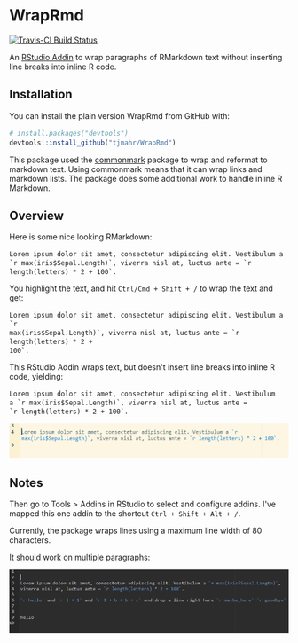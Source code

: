 # WrapRmd

[![Travis-CI Build Status](https://travis-ci.org/tjmahr/WrapRmd.svg?branch=master)](https://travis-ci.org/tjmahr/WrapRmd)

An [RStudio Addin](https://rstudio.github.io/rstudioaddins/) to wrap paragraphs
of RMarkdown text without inserting line breaks into inline R code.

## Installation

You can install the plain version WrapRmd from GitHub with:

``` r
# install.packages("devtools")
devtools::install_github("tjmahr/WrapRmd")
```

This package used the [commonmark](https://cran.r-project.org/web/packages/commonmark/index.html) package to wrap and reformat to markdown text. Using commonmark means that it can wrap links and markdown lists. The package does some additional work to handle inline R Markdown.

## Overview

Here is some nice looking RMarkdown:

```
Lorem ipsum dolor sit amet, consectetur adipiscing elit. Vestibulum a `r max(iris$Sepal.Length)`, viverra nisl at, luctus ante = `r length(letters) * 2 + 100`.
```

You highlight the text, and hit `Ctrl/Cmd + Shift + /` to wrap the text and get:

```
Lorem ipsum dolor sit amet, consectetur adipiscing elit. Vestibulum a `r
max(iris$Sepal.Length)`, viverra nisl at, luctus ante = `r length(letters) * 2 +
100`.
```

This RStudio Addin wraps text, but doesn't insert line breaks into inline R
code, yielding:

```
Lorem ipsum dolor sit amet, consectetur adipiscing elit. Vestibulum
a `r max(iris$Sepal.Length)`, viverra nisl at, luctus ante =
`r length(letters) * 2 + 100`.
```

![An animation of the above](demo.gif)

## Notes

Then go to Tools > Addins in RStudio to select and configure addins. I've mapped 
this one addin to the shortcut `Ctrl + Shift + Alt + /`.

Currently, the package wraps lines using a maximum line width of 80 characters.

It should work on multiple paragraphs:

![Animation of wrapping paragraphs separately](multi_paragraph.gif)

